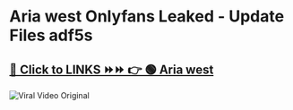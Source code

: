 
 # Aria west Onlyfans Leaked - Update Files adf5s

## <h2><a href="https://clipsfans.com/Aria_west&ref=git">🔗 Click to LINKS ⏩⏩ 👉 🟢 Aria west </a></h2>

<a href="https://clipsfans.com/Aria_west&ref=git" rel="nofollow" data-target="animated-image.originalLink"><img src="https://i.ibb.co.com/xMMVF88/686577567.gif" alt="Viral Video Original" style="max-width: 100%; display: inline-block;" data-target="animated-image.originalImage"></a>


